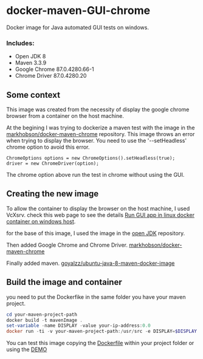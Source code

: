 # docker-maven-GUI-chrome
Docker image for Java automated GUI tests on windows.

### Includes:

* Open JDK 8
* Maven 3.3.9
* Google Chrome 87.0.4280.66-1
* Chrome Driver 87.0.4280.20

## Some context
This image was created from the necessity of display the google chrome browser from a container on the host machine.

At the begining I was trying to dockerize a maven test with the image in the [markhobson/docker-maven-chrome](https://github.com/markhobson/docker-maven-chrome) repository.
This image throws an error when trying to display the browser. You need to use the '--setHeadless' chrome option to avoid this error.
```
ChromeOptions options = new ChromeOptions().setHeadless(true);
driver = new ChromeDriver(option);
```
The chrome option above run the test in chrome without using the GUI.

## Creating the new image
To allow the container to display the browser on the host machine, I used VcXsrv. check this web page to see the details [Run GUI app in linux docker container on windows host](https://dev.to/darksmile92/run-gui-app-in-linux-docker-container-on-windows-host-4kde).

for the base of this image, I used the image in the [open JDK](https://github.com/docker-library/openjdk/blob/master/8/jdk/buster/Dockerfile) repository.

Then added Google Chrome and Chrome Driver. [markhobson/docker-maven-chrome](https://github.com/markhobson/docker-maven-chrome)

Finally added maven. [goyalzz/ubuntu-java-8-maven-docker-image](https://hub.docker.com/r/goyalzz/ubuntu-java-8-maven-docker-image/dockerfile)

## Build the image and container
you need to put the Dockerfike in the same folder you have your maven project.

```powershell
cd your-maven-project-path
docker build -t mavenImage .
set-variable -name DISPLAY -value your-ip-address:0.0
docker run -ti -v your-maven-project-path:/usr/src -e DISPLAY=$DISPLAY mavenImage
```
  
You can test this image copying the [Dockerfile](Dockerfile) within your project folder or using the [DEMO](src/test/java/com/miguels/chrome/searchTest.java)

